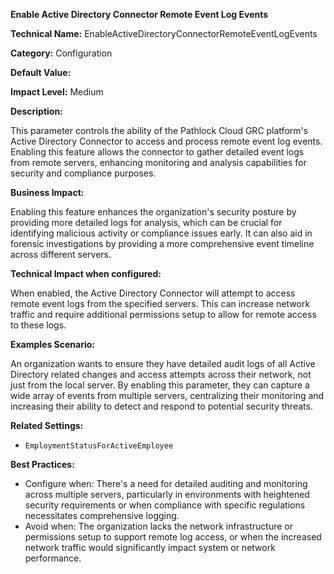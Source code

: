 **Enable Active Directory Connector Remote Event Log Events**

**Technical Name:** EnableActiveDirectoryConnectorRemoteEventLogEvents

**Category:** Configuration

**Default Value:**

**Impact Level:** Medium

**Description:**

This parameter controls the ability of the Pathlock Cloud GRC platform's Active Directory Connector to access and process remote event log events. Enabling this feature allows the connector to gather detailed event logs from remote servers, enhancing monitoring and analysis capabilities for security and compliance purposes.

**Business Impact:**

Enabling this feature enhances the organization's security posture by providing more detailed logs for analysis, which can be crucial for identifying malicious activity or compliance issues early. It can also aid in forensic investigations by providing a more comprehensive event timeline across different servers.

**Technical Impact when configured:**

When enabled, the Active Directory Connector will attempt to access remote event logs from the specified servers. This can increase network traffic and require additional permissions setup to allow for remote access to these logs.

**Examples Scenario:**

An organization wants to ensure they have detailed audit logs of all Active Directory related changes and access attempts across their network, not just from the local server. By enabling this parameter, they can capture a wide array of events from multiple servers, centralizing their monitoring and increasing their ability to detect and respond to potential security threats.

**Related Settings:**

- `EmploymentStatusForActiveEmployee`

**Best Practices:** 

- Configure when: There's a need for detailed auditing and monitoring across multiple servers, particularly in environments with heightened security requirements or when compliance with specific regulations necessitates comprehensive logging.
- Avoid when: The organization lacks the network infrastructure or permissions setup to support remote log access, or when the increased network traffic would significantly impact system or network performance.